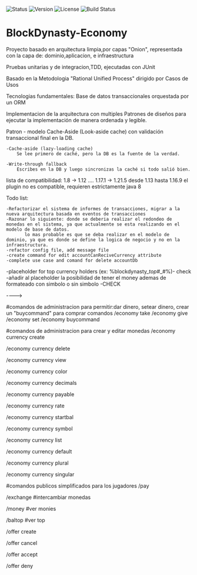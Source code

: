 ![Status](https://img.shields.io/badge/Status-In%20Progress-yellow)
![Version](https://img.shields.io/badge/Version-1.0.0-blue)
![License](https://img.shields.io/badge/License-Apache%20v2.0-blue.svg)
![Build Status](https://img.shields.io/badge/Build-Passing-brightgreen)

# BlockDynasty-Economy

Proyecto basado en arquitectura limpia,por capas "Onion", representada con la capa de: dominio,aplicacion, e infraestructura

Pruebas unitarias y de integracion,TDD, ejecutadas con JUnit

Basado en la Metodologia "Rational Unified Process" dirigido por Casos de Usos

Tecnologias fundamentales: Base de datos transaccionales orquestada por un ORM

Implementacion de la arquitectura con multiples Patrones de diseños para ejecutar la implementación de manera ordenada y legible.


Patron - modelo Cache-Aside (Look-aside cache) con validación transaccional final en la DB.

    -Cache-aside (lazy-loading cache)
        Se lee primero de caché, pero la DB es la fuente de la verdad.

    -Write-through fallback
        Escribes en la DB y luego sincronizas la caché si todo salió bien.

lista de compatibilidad: 1.8 -> 1.12 .... 1.17.1 -> 1.21.5
desde 1.13 hasta 1.16.9 el plugin no es compatible, requieren estrictamente java 8

Todo list:

    -Refactorizar el sistema de informes de transacciones, migrar a la nueva arquitectura basada en eventos de transacciones
    -Razonar lo siguiente: donde se deberia realizar el redondeo de monedas en el sistema, ya que actualmente se esta realizando en el modelo de base de datos.
           lo mas probable es que se deba realizar en el modelo de dominio, ya que es donde se define la logica de negocio y no en la infraestructura.
    -refactor config file, add message file
    -create command for edit accountCanReciveCurrency attribute
    -complete use case and comand for delete accountDb


-placeholder for top currency holders (ex: %blockdynasty_<currency>_top_#_#%)- check
-añadir al placeholder la posibilidad de tener el money ademas de formateado con simbolo o sin simbolo -CHECK


---->

#comandos de administracion para permitir:dar dinero, setear dinero, crear un "buycommand" para comprar comandos
/economy take
/economy give
/economy set
/economy buycommand

#comandos de administracion para crear y editar monedas
/economy currency create

/economy currency delete

/economy currency view

/economy currency color

/economy currency decimals

/economy currency payable

/economy currency rate

/economy currency startbal

/economy currency symbol

/economy currency list

/economy currency default

/economy currency plural

/economy currency singular

#comandos publicos simplificados para los jugadores
/pay

/exchange           #intercambiar monedas

/money            #ver monies

/baltop             #ver top


/offer create

/offer cancel

/offer accept

/offer deny